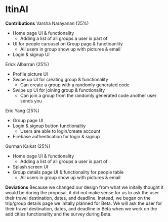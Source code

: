 # ItinAI
**Contributions**
Varsha Narayanan (25%)
- Home page UI & functionality
    - Adding a list of all groups a user is part of 
- UI for people carousel on Group page & functioanlity
    - All users in group show up with pictures & email
- Login & signup UI

Erick Albarran (25%)
- Profile picture UI
- Swipe up UI for creating group & functionality
    - Can create a group with a randomly generated code
- Swipe up UI for joining group & functionality
    - Can join a group from the randomly generated code another user sends you

Eric Yang (25%)
- Group page UI
- Login & signup button functionality
    - Users are able to login/create account
- Firebase authentication for login & signup

Gurman Kalkat (25%)
- Home page UI & functionality
    - Adding a list of all groups a user is part of  
- Splash screen UI
- Group details page UI & functionality for people table
    - All users in group show up with pictures & email
    
**Deviations**
Because we changed our design from what we initally thought it would be during the proposal, it did not make sense for us to ask the user their travel destination, dates, and deadline. Instead, we began on the trip/group details page we initally planned for Beta. We will ask the user for their travel destination, dates, and deadline in Beta when we work on the add cities functionality and the survey during Beta.

